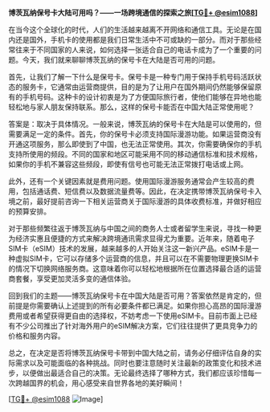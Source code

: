 **博茨瓦纳保号卡大陆可用吗？——一场跨境通信的探索之旅[[TG💪+ @esim1088](https://t.me/s/esim1088)]**

在当今这个全球化的时代，人们的生活越来越离不开网络和通信工具。无论是在国内还是国外，手机卡的使用都是我们日常生活中不可或缺的一部分。而对于那些经常往来于不同国家的人来说，如何选择一张适合自己的电话卡成为了一个重要的问题。今天，我们就来聊聊博茨瓦纳的保号卡在大陆是否可用的问题。

首先，让我们了解一下什么是保号卡。保号卡是一种专门用于保持手机号码活跃状态的服务卡，它通常由运营商提供，目的是为了让用户在国外期间仍然能够保留原有的手机号码。这种卡的设计初衷是为了方便国际旅行者，使他们能够在异地也能轻松地与家人朋友保持联系。那么，这样的保号卡能否在中国大陆正常使用呢？

答案是：取决于具体情况。一般来说，博茨瓦纳的保号卡在大陆是可以使用的，但需要满足一定的条件。首先，你的保号卡必须支持国际漫游功能。如果运营商没有开通这项服务，那么即使到了中国，也无法正常使用。其次，你需要确保你的手机支持所使用的频段。不同的国家和地区可能采用不同的移动通信标准和技术规格，如果你的手机不兼容这些频段，即使有信号也可能无法正常拨打电话或上网。

此外，还有一个关键因素就是费用问题。使用国际漫游服务通常会产生较高的费用，包括通话费、短信费以及数据流量费等。因此，在决定携带博茨瓦纳保号卡入境之前，最好提前咨询一下相关运营商关于国际漫游的具体收费标准，并做好相应的预算安排。

对于那些频繁往返于博茨瓦纳与中国之间的商务人士或者留学生来说，寻找一种更为经济实惠且便捷的方式来解决跨境通讯需求显得尤为重要。近年来，随着电子SIM卡（eSIM）技术的发展，越来越多的人开始关注这一新兴产品。eSIM卡是一种虚拟SIM卡，它可以存储多个运营商的信息，并且可以在不需要物理更换SIM卡的情况下切换网络服务商。这意味着你可以轻松地根据所在位置选择最合适的运营商套餐，享受更加灵活多变的通信体验。

回到我们的主题——博茨瓦纳保号卡在中国大陆是否可用？答案依然是肯定的，但前提是你需要确认上述提到的所有必要条件都已满足。如果你担心高昂的国际漫游费用或者希望获得更自由的选择权，不妨考虑一下使用eSIM卡。目前市面上已经有不少公司推出了针对海外用户的eSIM解决方案，它们往往提供了更具竞争力的价格和服务内容。

总之，在决定是否将博茨瓦纳保号卡带到中国大陆之前，请务必仔细评估自身的实际需求以及可能面临的各种挑战。同时也要注意随时关注最新的政策变化和技术进步，以便做出最适合自己的决策。无论最终选择了哪种方式，我们都应该珍惜每一次跨越国界的机会，用心感受来自世界各地的美好瞬间！

[[TG💪+ @esim1088](https://t.me/s/esim1088) ![Image](https://i.postimg.cc/4NQfJmqS/Snipaste-2025-05-13-00-14-12.png)]
